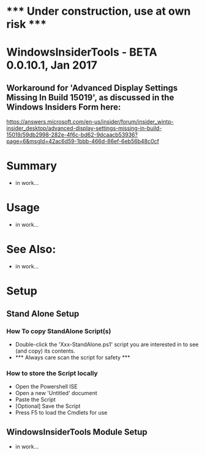 # *** Under construction, use at own risk ***

# WindowsInsiderTools - BETA 0.0.10.1, Jan 2017

## Workaround for 'Advanced Display Settings Missing In Build 15019', as discussed in the Windows Insiders Form here:
https://answers.microsoft.com/en-us/insider/forum/insider_wintp-insider_desktop/advanced-display-settings-missing-in-build-15019/59db2998-282e-4f6c-bd62-9dcaacb53936?page=6&msgId=42ac6d59-1bbb-466d-86ef-6eb56b48c0cf

# Summary
+ in work...

# Usage
+ in work...

# See Also:
+ in work...

# Setup
## Stand Alone Setup
### How To copy StandAlone Script(s)
+ Double-click the 'Xxx-StandAlone.ps1' script you are interested in to see (and copy) its contents.
+ *** Always care scan the script for safety ***

### How to store the Script locally
+ Open the Powershell ISE
+ Open a new 'Untitled' document
+ Paste the Script
+ [Optional] Save the Script
+ Press F5 to load the Cmdlets for use

## WindowsInsiderTools Module Setup
+ in work...
